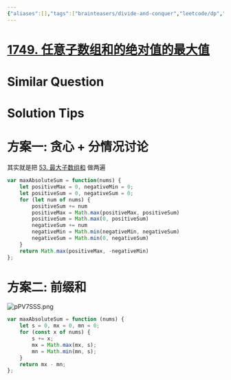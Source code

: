 ```yaml
---
{"aliases":[],"tags":["brainteasers/divide-and-conquer","leetcode/dp","leetcode/greedy-algorithm","leetcode/sub/consecutive","leetcode/prefix-sum","leetcode/unsolved"],"review-dates":[],"dg-publish":true,"difficulty":"medium","date-created":"2023-08-08-Tue, 10:25:55 am","date-modified":"2023-08-08-Tue, 5:01:21 pm","permalink":"/programming/basic/leetcode/1749. 任意子数组和的绝对值的最大值/","dgPassFrontmatter":true}
---
```



# [1749. 任意子数组和的绝对值的最大值](https://leetcode.cn/problems/maximum-absolute-sum-of-any-subarray/)

# Similar Question

# Solution Tips

# 方案一: 贪心 + 分情况讨论

其实就是把 [53. 最大子数组和](53.%20最大子数组和.md) 做两遍

```js
var maxAbsoluteSum = function(nums) {
    let positiveMax = 0, negativeMin = 0;
    let positiveSum = 0, negativeSum = 0;
    for (let num of nums) {
        positiveSum += num
        positiveMax = Math.max(positiveMax, positiveSum)
        positiveSum = Math.max(0, positiveSum)
        negativeSum += num
        negativeMin = Math.min(negativeMin, negativeSum)
        negativeSum = Math.min(0, negativeSum)
    }
    return Math.max(positiveMax, -negativeMin)
};
```

# 方案二: 前缀和

![pPV7SSS.png](https://s1.ax1x.com/2023/08/08/pPV7SSS.png)

```js
var maxAbsoluteSum = function (nums) {
    let s = 0, mx = 0, mn = 0;
    for (const x of nums) {
        s += x;
        mx = Math.max(mx, s);
        mn = Math.min(mn, s);
    }
    return mx - mn;
};
```
